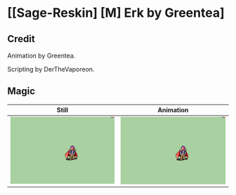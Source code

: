 # [\[Sage-Reskin\] \[M\] Erk by Greentea]

## Credit

Animation by Greentea.

Scripting by DerTheVaporeon.
	
## Magic

| Still | Animation |
| :---: | :-------: |
| ![Magic still](./Magic_000.png) | ![Magic animation](./Magic.gif) |
